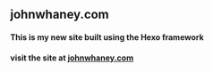 ## johnwhaney.com

#### This is my new site built using the Hexo framework

#### visit the site at [johnwhaney.com](http://johnwhaney.com)
